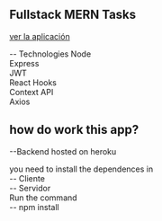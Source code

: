 ## Fullstack MERN Tasks

[ver la aplicación](https://fullstack-mern.netlify.app/)

-- Technologies
Node<br>
Express<br>
JWT<br>
React Hooks<br>
Context API<br>
Axios<br>

## how do work this app?

--Backend hosted on heroku<br>

you need to install the dependences in<br>
-- Cliente<br>
-- Servidor<br>
Run the command<br>
-- npm install
